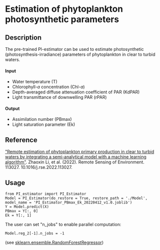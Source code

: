 # Estimation of phytoplankton photosynthetic parameters
## Description
The pre-trained PI-estimator can be used to estimate photosynthetic (photosynthesis-irradiance) parameters of phytoplankton in clear to turbid waters.
#### Input
* Water temperature (T)
* Chlorophyll-_a_ concentration (Chl-_a_)
* Depth-averaged diffuse attenuation coefficient of PAR (KdPAR) 
* Light transmittance of downwelling PAR (rPAR)
#### Output
* Assimilation number (PBmax)
* Light saturation parameter (Ek)

## Reference
["Remote estimation of phytoplankton primary production in clear to turbid waters by integrating a semi-analytical model with a machine learning algorithm"](https://www.sciencedirect.com/science/article/pii/S0034425722001419). Zhaoxin Li, et al. (2022). Remote Sensing of Environment. 113027. 10.1016/j.rse.2022.113027.

## Usage
```
from PI_estimator import PI_Estimator
Model = PI_Estimator(do_restore = True, restore_path = './Model', model_name = 'PI_Estimator_PBmax_Ek_20220412_v1.0.joblib')
Y = Model.predict(X)
PBmax = Y[:, 0]
Ek = Y[:, 1]
```
The user can set "n_jobs" to enable parallel computation:
```
Model.reg_2[-1].n_jobs = -1
```
(see [sklearn.ensemble.RandomForestRegressor](https://scikit-learn.org/stable/modules/generated/sklearn.ensemble.RandomForestRegressor.html))
